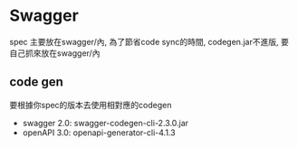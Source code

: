 # Swagger
spec 主要放在swagger/內,
為了節省code sync的時間, codegen.jar不進版,
要自己抓來放在swagger/內

## code gen
要根據你spec的版本去使用相對應的codegen
- swagger 2.0: swagger-codegen-cli-2.3.0.jar
- openAPI 3.0: openapi-generator-cli-4.1.3